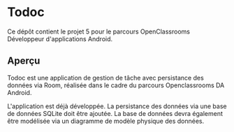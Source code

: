 # Todoc

Ce dépôt contient le projet 5 pour le parcours OpenClassrooms Développeur d'applications Android.

## Aperçu

Todoc est une application de gestion de tâche avec persistance des données via Room, réalisée dans le cadre du parcours Openclassrooms DA Android.

L'application est déjà développée. La persistance des données via une base de données SQLite doit être ajoutée.
La base de données devra également être modélisée via un diagramme de modèle physique des données.
